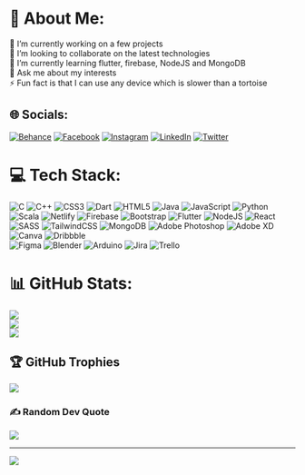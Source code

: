 # 💫 About Me:
🔭 I’m currently working on a few projects<br>
👯 I’m looking to collaborate on the latest technologies<br>
🌱 I’m currently learning flutter, firebase, NodeJS and MongoDB<br>
💬 Ask me about my interests<br>
⚡ Fun fact is that I can use any device which is slower than a tortoise


## 🌐 Socials:
[![Behance](https://img.shields.io/badge/Behance-1769ff?logo=behance&logoColor=white)](https://behance.net/pansilugunarat) 
[![Facebook](https://img.shields.io/badge/Facebook-%231877F2.svg?logo=Facebook&logoColor=white)](https://facebook.com/pansilu.gunaratne) 
[![Instagram](https://img.shields.io/badge/Instagram-%23E4405F.svg?logo=Instagram&logoColor=white)](https://instagram.com/pansilu.g) 
[![LinkedIn](https://img.shields.io/badge/LinkedIn-%230077B5.svg?logo=linkedin&logoColor=white)](https://linkedin.com/in/pansilu-gunaratna) 
[![Twitter](https://img.shields.io/badge/Twitter-%231DA1F2.svg?logo=Twitter&logoColor=white)](https://twitter.com/PansiluGunarat1) 

# 💻 Tech Stack:
![C](https://img.shields.io/badge/c-%2300599C.svg?style=flat&logo=c&logoColor=white) 
![C++](https://img.shields.io/badge/c++-%2300599C.svg?style=flat&logo=c%2B%2B&logoColor=white) ![CSS3](https://img.shields.io/badge/css3-%231572B6.svg?style=flat&logo=css3&logoColor=white) ![Dart](https://img.shields.io/badge/dart-%230175C2.svg?style=flat&logo=dart&logoColor=white) ![HTML5](https://img.shields.io/badge/html5-%23E34F26.svg?style=flat&logo=html5&logoColor=white) 
![Java](https://img.shields.io/badge/java-%23ED8B00.svg?style=flat&logo=java&logoColor=white) ![JavaScript](https://img.shields.io/badge/OCTAVE-darkblue?style=flat&logo=octave&logoColor=fcd683) 
![Python](https://img.shields.io/badge/python-3670A0?style=flat&logo=python&logoColor=ffdd54) 
![Scala](https://img.shields.io/badge/scala-%23DC322F.svg?style=flat&logo=scala&logoColor=white) 
![Netlify](https://img.shields.io/badge/netlify-%23000000.svg?style=flat&logo=netlify&logoColor=#00C7B7) 
![Firebase](https://img.shields.io/badge/firebase-%23039BE5.svg?style=flat&logo=firebase) ![Bootstrap](https://img.shields.io/badge/bootstrap-%23563D7C.svg?style=flat&logo=bootstrap&logoColor=white) 
![Flutter](https://img.shields.io/badge/Flutter-%2302569B.svg?style=flat&logo=Flutter&logoColor=white) 
![NodeJS](https://img.shields.io/badge/node.js-6DA55F?style=flat&logo=node.js&logoColor=white) ![React](https://img.shields.io/badge/react-%2320232a.svg?style=flat&logo=react&logoColor=%2361DAFB) 
![SASS](https://img.shields.io/badge/SASS-hotpink.svg?style=flat&logo=SASS&logoColor=white) ![TailwindCSS](https://img.shields.io/badge/tailwindcss-%2338B2AC.svg?style=flat&logo=tailwind-css&logoColor=white) 
![MongoDB](https://img.shields.io/badge/sqlite-%2307405e.svg?style=flat&logo=sqlite&logoColor=white) 
![Adobe Photoshop](https://img.shields.io/badge/adobephotoshop-%2331A8FF.svg?style=flat&logo=adobephotoshop&logoColor=white) 
![Adobe XD](https://img.shields.io/badge/Adobe%20XD-470137?style=flat&logo=Adobe%20XD&logoColor=#FF61F6) 
![Canva](https://img.shields.io/badge/Canva-%2300C4CC.svg?style=flat&logo=Canva&logoColor=white) 
![Dribbble](https://img.shields.io/badge/Dribbble-EA4C89?style=flat&logo=dribbble&logoColor=white) 	
![Figma](https://img.shields.io/badge/figma-%23F24E1E.svg?style=flat&logo=figma&logoColor=white) 
![Blender](https://img.shields.io/badge/blender-%23F5792A.svg?style=flat&logo=blender&logoColor=white) 
![Arduino](https://img.shields.io/badge/-Arduino-00979D?style=flat&logo=Arduino&logoColor=white) 
![Jira](https://img.shields.io/badge/jira-%230A0FFF.svg?style=flat&logo=jira&logoColor=white) ![Trello](https://img.shields.io/badge/Trello-%23026AA7.svg?style=flat&logo=Trello&logoColor=white)

# 📊 GitHub Stats:
![](https://github-readme-stats.vercel.app/api?username=pansilugunaratna&theme=algolia&hide_border=true&include_all_commits=false&count_private=true)<br/>
![](https://github-readme-streak-stats.herokuapp.com/?user=pansilugunaratna&theme=algolia&hide_border=true)<br/>
![](https://github-readme-stats.vercel.app/api/top-langs/?username=pansilugunaratna&theme=algolia&hide_border=true&include_all_commits=false&count_private=true&layout=compact)

## 🏆 GitHub Trophies
![](https://github-profile-trophy.vercel.app/?username=pansilugunaratna&theme=nord&no-frame=true&no-bg=false&margin-w=4)

### ✍️ Random Dev Quote
![](https://quotes-github-readme.vercel.app/api?type=horizontal&theme=tokyonight)

---
[![](https://visitcount.itsvg.in/api?id=pansilugunaratna&icon=5&color=6)](https://visitcount.itsvg.in)
